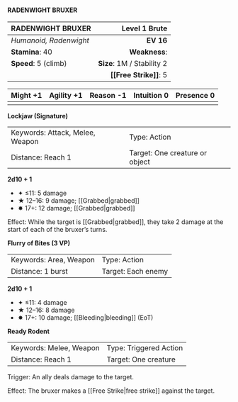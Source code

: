 #### RADENWIGHT BRUXER

| RADENWIGHT BRUXER      |          **Level 1 Brute** |
| :--------------------- | -------------------------: |
| *Humanoid, Radenwight* |                  **EV 16** |
| **Stamina**: 40        |              **Weakness**: |
| **Speed**: 5 (climb)   | **Size**: 1M / Stability 2 |
|                        |     **[[Free Strike]]**: 5 |

| **Might** +1 | **Agility** +1 | **Reason** -1 | **Intuition** 0 | **Presence** 0 |
| ------------ | -------------- | ------------- | --------------- | -------------- |
|              |                |               |                 |                |

**Lockjaw (Signature)**

|                                 |                                |
| :------------------------------ | :----------------------------- |
| Keywords: Attack, Melee, Weapon | Type: Action                   |
| Distance: Reach 1               | Target: One creature or object |

**2d10 + 1**

- ✦ ≤11: 5 damage
- ★ 12–16: 9 damage; [[Grabbed|grabbed]]
- ✸ 17+: 12 damage; [[Grabbed|grabbed]]

Effect: While the target is [[Grabbed|grabbed]], they take 2 damage at the start of each of the bruxer’s turns.

**Flurry of Bites (3 VP)**

|                        |                    |
| :--------------------- | :----------------- |
| Keywords: Area, Weapon | Type: Action       |
| Distance: 1 burst      | Target: Each enemy |

**2d10 + 1**

- ✦ ≤11: 4 damage
- ★ 12–16: 8 damage
- ✸ 17+: 10 damage; [[Bleeding|bleeding]] (EoT)

**Ready Rodent**

|                         |                        |
| :---------------------- | :--------------------- |
| Keywords: Melee, Weapon | Type: Triggered Action |
| Distance: Reach 1       | Target: One creature   |

Trigger: An ally deals damage to the target.

Effect: The bruxer makes a [[Free Strike|free strike]] against the target.
